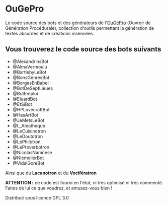 # OuGePro

Le code source des bots et des générateurs de l'[OuGéPro](https://www.cafedefaune.org/#ougepro) (Ouvroir de Génération Procédurale), collection d'outils permettant la génération de textes absurdes et de créations insensées.

## Vous trouverez le code source des bots suivants

* @AlexandrinsBot
* @AlmaVermoulu
* @BartlebyLeBot
* @BonsGenresBot
* @BorgesEnBabel
* @BotDeSeptLieues
* @BotEmploi
* @EluardBot
* @EtSiBot
* @HPLovecraftBot
* @HasArtBot
* @JeMetsLeBot
* @L_Aleatheque
* @LeCuisinotron
* @LeDoutotron
* @LePhilotron
* @LeProverbotron
* @NicolasNamnese
* @NiemollerBot
* @VidalGoreBot

Ainsi que du **Lacanotron** et du **Vocifératron**

**ATTENTION :** ce code est fourni en l'état, ni très optimisé ni très commenté.
Faites de lui ce que voudrez, et amusez-vous bien !

Distribué sous licence GPL 3.0

